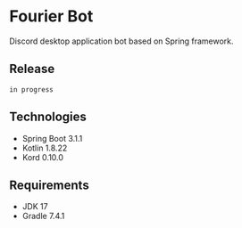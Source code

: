 # Fourier Bot

Discord desktop application bot based on Spring framework.

## Release

`
in progress
`

## Technologies

- Spring Boot 3.1.1
- Kotlin 1.8.22
- Kord 0.10.0

## Requirements

- JDK 17
- Gradle 7.4.1
